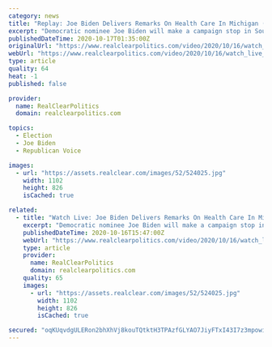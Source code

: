 ```yaml
---
category: news
title: "Replay: Joe Biden Delivers Remarks On Health Care In Michigan (2:30 p.m.)"
excerpt: "Democratic nominee Joe Biden will make a campaign stop in Southfield, Michigan on Friday afternoon to deliver remarks on expanding access to health care."
publishedDateTime: 2020-10-17T01:35:00Z
originalUrl: "https://www.realclearpolitics.com/video/2020/10/16/watch_live_biden_delivers_remarks_on_health_care_in_michigan.html#!"
webUrl: "https://www.realclearpolitics.com/video/2020/10/16/watch_live_biden_delivers_remarks_on_health_care_in_michigan.html#!"
type: article
quality: 64
heat: -1
published: false

provider:
  name: RealClearPolitics
  domain: realclearpolitics.com

topics:
  - Election
  - Joe Biden
  - Republican Voice

images:
  - url: "https://assets.realclear.com/images/52/524025.jpg"
    width: 1102
    height: 826
    isCached: true

related:
  - title: "Watch Live: Joe Biden Delivers Remarks On Health Care In Michigan"
    excerpt: "Democratic nominee Joe Biden will make a campaign stop in Southfield, Michigan on Friday afternoon to deliver remarks on expanding access to health care."
    publishedDateTime: 2020-10-16T15:47:00Z
    webUrl: "https://www.realclearpolitics.com/video/2020/10/16/watch_live_biden_delivers_remarks_on_health_care_in_michigan.html"
    type: article
    provider:
      name: RealClearPolitics
      domain: realclearpolitics.com
    quality: 65
    images:
      - url: "https://assets.realclear.com/images/52/524025.jpg"
        width: 1102
        height: 826
        isCached: true

secured: "oqKUqvdgULERon2bhXhVj8kouTQtktH3TPAzfGLYAO7JiyFTxI43I7z3mpowiMOLWY9J4QrQ/jYbH9P6E/KUDk18lcyd+ACJKCi0By0lZ6uqzSLpRj/3yAFC7vRzrOjJLvvgpQTkUH/e8Tkga4X9+A8GEt5EJfRN0r3GHh6I15fga49T9O2lpPgZ2K66FNjv9owioTlrrcyCil+37hiDnJ1EKHdZP5onjOfx98FYJ4w7d3QtCiqyv+zYggHFzdkGPf/RlFXvIyRT77wFqd38C2SsgG6IX0ApuzMvD1jA0rlbSDb99YCYSYifLVp8wd10gYY05h8k04o7x8OTTybetkatvDoUmBgPaGxIT3Tx6nY=;GJGfkwPmIr2nHMdPjr/kgg=="
---
```


